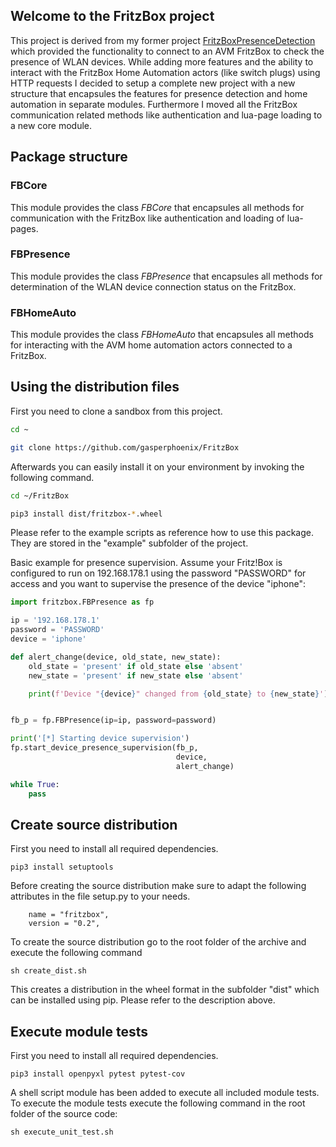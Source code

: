 ## Welcome to the FritzBox project

This project is derived from my former project [FritzBoxPresenceDetection](https://github.com/gasperphoenix/FritzBoxPresenceDetection) which provided the functionality to connect to an AVM FritzBox to check the presence of WLAN devices. While adding more features and the ability to interact with the FritzBox Home Automation actors (like switch plugs) using HTTP requests I decided to setup a complete new project with a new structure that encapsules the features for presence detection and home automation in separate modules. Furthermore I moved all the FritzBox communication related methods like authentication and lua-page loading to a new core module.

## Package structure

### FBCore
This module provides the class *FBCore* that encapsules all methods for communication with the FritzBox like authentication and loading of lua-pages.  

### FBPresence
This module provides the class *FBPresence* that encapsules all methods for determination of the WLAN device connection status on the FritzBox.  

### FBHomeAuto
This module provides the class *FBHomeAuto* that encapsules all methods for interacting with the AVM home automation actors connected to a FritzBox.

## Using the distribution files
First you need to clone a sandbox from this project.

```bash
cd ~

git clone https://github.com/gasperphoenix/FritzBox
```

Afterwards you can easily install it on your environment by invoking the following command. 

```bash
cd ~/FritzBox

pip3 install dist/fritzbox-*.wheel
```

Please refer to the example scripts as reference how to use this package. They
are stored in the "example" subfolder of the project.

Basic example for presence supervision. Assume your Fritz!Box is configured 
to run on 192.168.178.1 using the password "PASSWORD" for access and you want 
to supervise the presence of the device "iphone":

```python
import fritzbox.FBPresence as fp

ip = '192.168.178.1'
password = 'PASSWORD'
device = 'iphone'

def alert_change(device, old_state, new_state):
    old_state = 'present' if old_state else 'absent'
    new_state = 'present' if new_state else 'absent'

    print(f'Device "{device}" changed from {old_state} to {new_state}')


fb_p = fp.FBPresence(ip=ip, password=password)

print('[*] Starting device supervision')
fp.start_device_presence_supervision(fb_p,
                                     device,
                                     alert_change)

while True:
    pass
```

## Create source distribution
First you need to install all required dependencies.
```
pip3 install setuptools
```

Before creating the source distribution make sure to adapt the following attributes in the file setup.py to your needs.
```
    name = "fritzbox",
    version = "0.2",
```

To create the source distribution go to the root folder of the archive and execute the following command
```
sh create_dist.sh
```

This creates a distribution in the wheel format in the subfolder "dist" which
can be installed using pip. Please refer to the description above.


## Execute module tests
First you need to install all required dependencies.
```
pip3 install openpyxl pytest pytest-cov
```

A shell script module has been added to execute all included module tests. To execute the module tests execute the following command in the root folder of the source code:
```
sh execute_unit_test.sh
```
